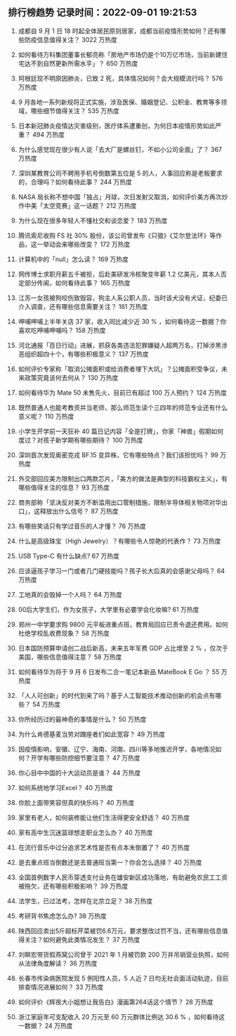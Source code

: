 
## 排行榜趋势 记录时间：2022-09-01 19:21:53
  
  1. 成都自 9 月 1 日 18 时起全体居民原则居家，成都当前疫情形势如何？还有哪些防疫信息值得关注？ 3022 万热度
    
  2. 如何看待万科集团董事长郁亮称「房地产市场仍是个10万亿市场，当前新建住宅达不到自然更新所需水平」？ 650 万热度
    
  3. 阿根廷现不明原因肺炎，已致 2 死，具体情况如何？会大规模流行吗？ 576 万热度
    
  4. 9 月各地一系列新规将正式实施，涉及医保、婚姻登记、公积金、教育等多领域，哪些细节值得关注？ 535 万热度
    
  5. 日本新冠肺炎疫情达灾害级别，医疗体系遭重创，为何日本疫情形势如此严重？ 494 万热度
    
  6. 为什么感觉现在很少有人说「去大厂是螺丝钉，不如小公司全面」了？ 367 万热度
    
  7. 深圳某教育公司不聘用手机号倒数第五位是 5 的人，人事回应称是老板要求的，合理吗？如何看待此事？ 244 万热度
    
  8. NASA 局长称不想中国「独占」月球，次日发射又取消，如何评价美方再次炒作中美「太空竞赛」这一话题？ 212 万热度
    
  9. 为什么现在很多年轻人不懂社交和谈恋爱？ 183 万热度
    
  10. 腾讯索尼收购 FS 社 30% 股份，该公司曾发布《只狼》《艾尔登法环》等作品，这一举动会来哪些改变？ 172 万热度
    
  11. 计算机中的「null」怎么读？ 169 万热度
    
  12. 网传博士求职月薪五千被拒，后赴美研发冷核聚变年薪 1.2 亿美元，其本人否定部分传闻，如何看待此事？ 165 万热度
    
  13. 江苏一女孩被狗咬伤致毁容，狗主人系公职人员，当时该犬没有犬证，纪委已介入调查，还有哪些信息需要关注？ 161 万热度
    
  14. 呷哺呷哺上半年关店 37 家，收入同比减少近 30 % ，如何看待这一数据？你喜欢吃呷哺呷哺吗？ 158 万热度
    
  15. 河北通报「百日行动」进展，抓获各类违法犯罪嫌疑人超两万名，打掉涉黑涉恶组织超四十个，有哪些积极意义？ 137 万热度
    
  16. 如何评价专家称「取消公摊面积或给消费者埋下大坑」？公摊面积受争议，未来政策究竟该何去何从？ 130 万热度
    
  17. 如何看待华为 Mate 50 未售先火，目前已有超过 100 万人预约？ 124 万热度
    
  18. 既然普通人也能考教资并当老师，那么师范生读个三四年的师范专业还有什么意义呢？ 110 万热度
    
  19. 小学生开学前一天狂补 40 篇日记内容「全是打牌」，你家「神兽」假期如何度过？对孩子新学期有哪些期待？ 100 万热度
    
  20. 深圳首次发现奥密克戎 BF.15 变异株，它有哪些特点？我们该担忧吗？ 99 万热度
    
  21. 外交部回应美方限制出口两款芯片，「美方的做法是典型的科技霸权主义」，有哪些值得关注的信息？ 93 万热度
    
  22. 商务部称「坚决反对美方不断滥用出口管制措施，限制半导体相关物项对华出口」，这释放出什么信号？ 87 万热度
    
  23. 有哪些笑话只有学过音乐的人才懂？ 76 万热度
    
  24. 什么是高级珠宝（High Jewelry）？有哪些令人惊艳的代表作？ 73 万热度
    
  25. USB Type-C 有什么缺点? 67 万热度
    
  26. 应该逼孩子学习一门或者几门硬技能吗？孩子长大后真的会感谢父母吗？ 64 万热度
    
  27. 工地真的会毁掉一个人吗？ 64 万热度
    
  28. 00后大学生们，作为女孩子，大学里有必要学会化妆嘛? 61 万热度
    
  29. 郑州一中学要求购 9800 元平板进重点班，教育局回应已责令退还费用。如何杜绝学校乱收费现象？ 58 万热度
    
  30. 日本国防预算申请创二战后新高，未来五年军费 GDP 占比增至 2 % ，仅次于美国，哪些信息值得注意？ 58 万热度
    
  31. 如何看待华为将于 9 月 6 日发布二合一笔记本新品 MateBook E Go ？ 55 万热度
    
  32. 「人人可创新」的时代到来了吗？基于人工智能技术推动创新的机会点有哪些？ 54 万热度
    
  33. 你所经历过的最神奇的事情是什么？ 50 万热度
    
  34. 为什么肯德基麦当劳对蹭座者们如此宽容？ 49 万热度
    
  35. 因疫情影响，安徽、辽宁、海南、河南、四川等多地推迟开学，各地情况如何？开学有哪些防控细节要注意？ 47 万热度
    
  36. 你心目中中国的十大运动员是谁？ 44 万热度
    
  37. 如何系统地学习Excel？ 40 万热度
    
  38. 你脸上面带笑容但真的快乐吗？ 40 万热度
    
  39. 家⾥有⽼⼈，如何装修能让他们⽣活得更安全舒适？ 40 万热度
    
  40. 家有高中生沉迷篮球想走职业怎么办？ 40 万热度
    
  41. 在流行音乐中过分追求艺术性是否有点本末倒置了？ 40 万热度
    
  42. 是去重点班当倒数还是去普通班当第一？你会怎么选择？ 40 万热度
    
  43. 全国首例数字人民币穿透支付业务在雄安新区成功落地，有助避免农民工工资被拖欠，还有哪些积极影响？ 39 万热度
    
  44. 法学生，已过法考，怎样在北京立足？ 38 万热度
    
  45. 考研背书焦虑怎么办? 38 万热度
    
  46. 陕西回应卖出5斤超标芹菜被罚6.6万元，要求整改过罚不当，还有哪些信息值得关注？如何避免此类情况发生？ 37 万热度
    
  47. 刘畊宏带货假燕窝公司曾于 2021 年 1 月被罚款 200 万并吊销营业执照，如何从法律角度解读？ 36 万热度
    
  48. 长春市传染病医院发现 5 例阳性人员，5 人近 7 日均无社会面活动轨迹，目前排查情况进展如何？ 33 万热度
    
  49. 如何评价《辉夜大小姐想让我告白》漫画第264话这个情节？ 28 万热度
    
  50. 浙江家庭年可支配收入 20 万元至 60 万元群体比例达 30.6 % ，如何看待这一数据？ 24 万热度
    